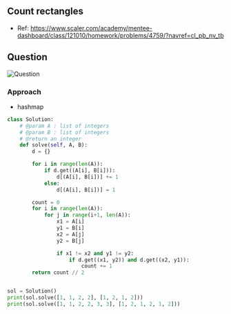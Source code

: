 
## Count rectangles
- Ref: https://www.scaler.com/academy/mentee-dashboard/class/121010/homework/problems/4759/?navref=cl_pb_nv_tb

## Question
![Question](http://ankit-portfolio.s3-ap-southeast-1.amazonaws.com/images/datastructures/scaler/037-count-rectangles-question.png)

### Approach
- hashmap


```py
class Solution:
    # @param A : list of integers
    # @param B : list of integers
    # @return an integer
    def solve(self, A, B):
        d = {}

        for i in range(len(A)):
            if d.get((A[i], B[i])):
                d[(A[i], B[i])] += 1
            else:
                d[(A[i], B[i])] = 1

        count = 0
        for i in range(len(A)):
            for j in range(i+1, len(A)):
                x1 = A[i]
                y1 = B[i]
                x2 = A[j]
                y2 = B[j]

                if x1 != x2 and y1 != y2:
                    if d.get((x1, y2)) and d.get((x2, y1)):
                        count += 1
        return count // 2


sol = Solution()
print(sol.solve([1, 1, 2, 2], [1, 2, 1, 2]))
print(sol.solve([1, 1, 2, 2, 3, 3], [1, 2, 1, 2, 1, 2]))
```